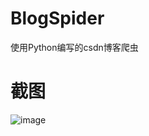 # BlogSpider
使用Python编写的csdn博客爬虫

# 截图
![image](https://github.com/yubo725/BlogSpider/blob/master/screenshot.png)
